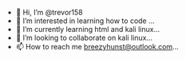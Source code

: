 - 👋 Hi, I’m @trevor158
- 👀 I’m interested in learning how to code ...
- 🌱 I’m currently learning html and kali linux...
- 💞️ I’m looking to collaborate on kali linux...
- 📫 How to reach me breezyhunst@outlook.com...

<!---
trevor158/trevor158 is a ✨ special ✨ repository because its `README.md` (this file) appears on your GitHub profile.
You can click the Preview link to take a look at your changes.
--->
